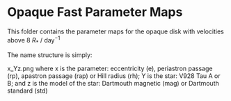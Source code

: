 # Opaque Fast Parameter Maps

This folder contains the parameter maps for the opaque disk with velocities above 8 $R_*$ / day$^{-1}$

The name structure is simply:

x_Yz.png where x is the parameter: eccentricity (e), periastron passage (rp), apastron passage (rap) or Hill radius (rh); Y is the star: V928 Tau A or B; and z is the model of the star: Dartmouth magnetic (mag) or Dartmouth standard (std)
